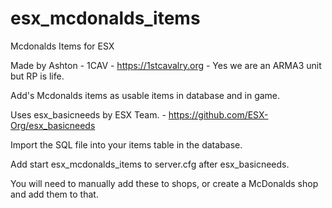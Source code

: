 # esx_mcdonalds_items
Mcdonalds Items for ESX

Made by Ashton - 1CAV - https://1stcavalry.org - Yes we are an ARMA3 unit but RP is life.

Add's Mcdonalds items as usable items in database and in game.

Uses esx_basicneeds by ESX Team. - https://github.com/ESX-Org/esx_basicneeds

Import the SQL file into your items table in the database.

Add start esx_mcdonalds_items to server.cfg after esx_basicneeds.

You will need to manually add these to shops, or create a McDonalds shop and add them to that.

